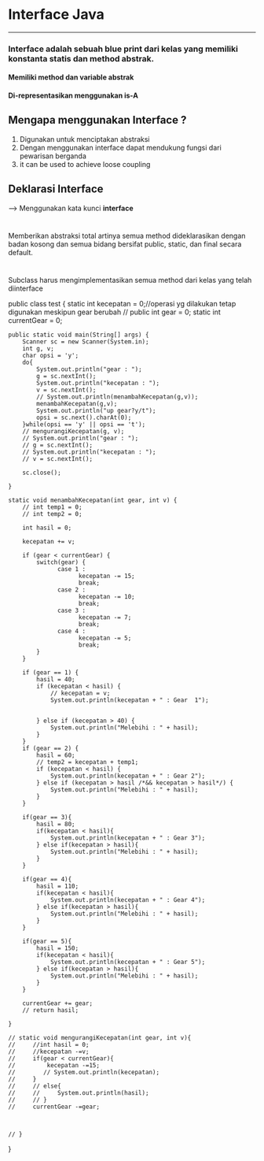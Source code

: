 # Interface Java
----
### Interface adalah sebuah blue print dari kelas yang memiliki konstanta statis dan method abstrak.

#### Memiliki method dan variable abstrak
#### Di-representasikan menggunakan is-A

## Mengapa menggunakan Interface ?
1. Digunakan untuk menciptakan abstraksi
2. Dengan menggunakan interface dapat mendukung fungsi dari pewarisan berganda
3. it can be used to achieve loose coupling

## Deklarasi Interface
--> Menggunakan kata kunci **interface**
#
Memberikan abstraksi total artinya semua method dideklarasikan dengan badan kosong dan semua bidang bersifat public, static, dan final secara default.
#
Subclass harus mengimplementasikan semua method dari kelas yang telah diinterface


public class test {
    static int kecepatan = 0;//operasi yg dilakukan tetap digunakan meskipun gear berubah
    // public int gear = 0;
    static int currentGear = 0;

    public static void main(String[] args) {
        Scanner sc = new Scanner(System.in);
        int g, v;
        char opsi = 'y';
        do{
            System.out.println("gear : ");
            g = sc.nextInt();
            System.out.println("kecepatan : ");
            v = sc.nextInt();
            // System.out.println(menambahKecepatan(g,v));
            menambahKecepatan(g,v);
            System.out.println("up gear?y/t");
            opsi = sc.next().charAt(0);
        }while(opsi == 'y' || opsi == 't');
        // mengurangiKecepatan(g, v);
        // System.out.println("gear : ");
        // g = sc.nextInt();
        // System.out.println("kecepatan : ");
        // v = sc.nextInt();

        sc.close();

    }

    static void menambahKecepatan(int gear, int v) {
        // int temp1 = 0;
        // int temp2 = 0;

        int hasil = 0;
        
        kecepatan += v;

        if (gear < currentGear) {
            switch(gear) {
                  case 1 :
                        kecepatan -= 15;
                        break;
                  case 2 :
                        kecepatan -= 10;
                        break;
                  case 3 :
                        kecepatan -= 7;
                        break;
                  case 4 :
                        kecepatan -= 5;
                        break;
            }
        }

        if (gear == 1) {
            hasil = 40;
            if (kecepatan < hasil) {
                // kecepatan = v;
                System.out.println(kecepatan + " : Gear  1");
        

            } else if (kecepatan > 40) {
                System.out.println("Melebihi : " + hasil);
            }
        }
        if (gear == 2) {
            hasil = 60;
            // temp2 = kecepatan + temp1;
            if (kecepatan < hasil) {
                System.out.println(kecepatan + " : Gear 2");
            } else if (kecepatan > hasil /*&& kecepatan > hasil*/) {
                System.out.println("Melebihi : " + hasil);
            }
        }

        if(gear == 3){
            hasil = 80;
            if(kecepatan < hasil){
                System.out.println(kecepatan + " : Gear 3");
            } else if(kecepatan > hasil){
                System.out.println("Melebihi : " + hasil);
            }
        }

        if(gear == 4){
            hasil = 110;
            if(kecepatan < hasil){
                System.out.println(kecepatan + " : Gear 4");
            } else if(kecepatan > hasil){
                System.out.println("Melebihi : " + hasil);
            }
        }

        if(gear == 5){
            hasil = 150;
            if(kecepatan < hasil){
                System.out.println(kecepatan + " : Gear 5");
            } else if(kecepatan > hasil){
                System.out.println("Melebihi : " + hasil);
            }
        }

        currentGear += gear;
        // return hasil;

    }

    // static void mengurangiKecepatan(int gear, int v){
    //     //int hasil = 0;
    //     //kecepatan -=v;
    //     if(gear < currentGear){
    //         kecepatan -=15;
    //        // System.out.println(kecepatan);
    //     }
    //     // else{
    //     //     System.out.println(hasil);
    //     // }
    //     currentGear -=gear;

   

    // }

}
